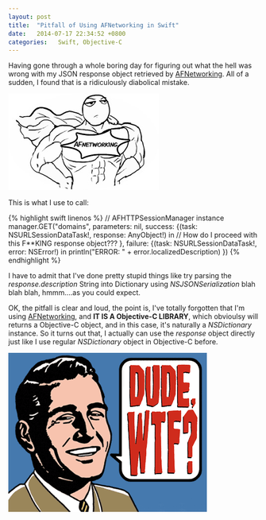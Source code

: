 ```yaml
---
layout: post
title:  "Pitfall of Using AFNetworking in Swift"
date:   2014-07-17 22:34:52 +0800
categories:   Swift, Objective-C
---
```


Having gone through a whole boring day for figuring out what the hell was wrong with my JSON response object retrieved by [AFNetworking](http://afnetworking.com/ "AFNetworking"). All of a sudden, I found that is a ridiculously diabolical mistake.

![AFNetworking](/assets/AFNetworkingHero.jpg)


This is what I use to call:

{% highlight swift linenos %}
// AFHTTPSessionManager instance
manager.GET("domains", parameters: nil,
        success: {(task: NSURLSessionDataTask!, response: AnyObject!) in
            // How do I proceed with this F**KING response object???
        }, failure: {(task: NSURLSessionDataTask!, error: NSError!) in
            println("ERROR: " + error.localizedDescription)
})
{% endhighlight %}

I have to admit that I've done pretty stupid things like try parsing the *response.description* String into Dictionary using *NSJSONSerialization* blah blah blah, hmmm....as you could expect.

OK, the pitfall is clear and loud, the point is, I've totally forgotten that I'm using [AFNetworking](http://afnetworking.com/ "AFNetworking"), and **IT IS A Objective-C LIBRARY**, which obvioulsy will returns a Objective-C object, and in this case, it's naturally a *NSDictionary* instance. So it turns out that, I actually can use the *response* object directly just like I use regular *NSDictionary* object in Objective-C before.

![WTF](/assets/dude_wtf1.png)
